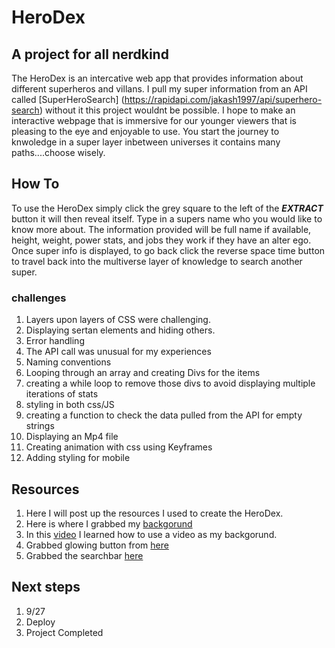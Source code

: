 # HeroDex
## A project for all nerdkind
The HeroDex is an intercative web app that provides information about different superheros and villans. I pull my super information from an API called [SuperHeroSearch] (https://rapidapi.com/jakash1997/api/superhero-search) without it this project wouldnt be possible. I hope to make an interactive webpage that is immersive for our younger viewers that is pleasing to the eye and enjoyable to use. You start the journey to knwoledge in a super layer inbetween universes it contains many paths....choose wisely. 
## How To
To use the HeroDex simply click the grey square to the left of the ***EXTRACT*** button it will then reveal itself. Type in a supers name who you would like to know more about. The information provided will be full name if available, height, weight, power stats, and jobs they work if they have an alter ego. Once super info is displayed, to go back click the reverse space time button to travel back into the multiverse layer of knowledge to search another super.

### challenges
1. Layers upon layers of CSS were challenging.
2. Displaying sertan elements and hiding others.
3. Error handling
4. The API call was unusual for my experiences 
5. Naming conventions
6. Looping through an array and creating Divs for the items
7. creating a while loop to remove those divs to avoid displaying multiple iterations of stats
8. styling in both css/JS
9. creating a function to check the data pulled from the API for empty strings
10. Displaying an Mp4 file
11. Creating animation with css using Keyframes
12. Adding styling for mobile
## Resources
1. Here I will post up the resources I used to create the HeroDex.
2. Here is where I grabbed my [backgorund](https://pixabay.com/videos/tunnel-futuristic-scifi-sci-fi-27438/)
3. In this [video](https://www.youtube.com/watch?v=znqUwx0b0HI) I learned how to use a video as my backgorund.
4. Grabbed glowing button from [here](https://codepen.io/Ks145/pen/MWGxbYr)
5. Grabbed the searchbar [here](https://freefrontend.com/css-search-boxes/)
## Next steps
1. 9/27 
2. Deploy
3. Project Completed



